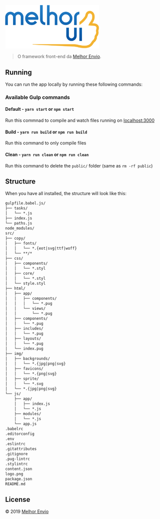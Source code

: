 <img src="logo.png" width="300">


> O framework front-end da [Melhor Envio](https://www.melhorenvio.com.br).


Running
-------

You can run the app locally by running these following commands:

### Available Gulp commands

#### Default - `yarn start` or `npm start`

Run this commnad to compile and watch files running on [localhost:3000](http://localhost:3000)


#### Build - `yarn run build` or `npm run build`

Run this command to only compile files


#### Clean - `yarn run clean` or `npm run clean`

Run this command to delete the `public/` folder (same as `rm -rf public`)


Structure
---------

When you have all installed, the structure will look like this:

```
gulpfile.babel.js/
├── tasks/
│   └── *.js
├── index.js
└── paths.js
node_modules/
src/
├── copy/
│   ├── fonts/
│   │   └── *.{eot|svg|ttf|woff}
│   └── **/*
├── css/
│   ├── components/
│   │   └── *.styl
│   ├── core/
│   │   └── *.styl
│   └── style.styl
├── html/
│   ├── app/
│   │   ├── components/
│   │   │   └── *.pug
│   │   └── views/
│   │       └── *.pug
│   ├── components/
│   │   └── *.pug
│   ├── includes/
│   │   └── *.pug
│   ├── layouts/
│   │   └── *.pug
│   └── index.pug
├── img/
│   ├── backgrounds/
│   │   └── *.{jpg|png|svg}
│   ├── favicons/
│   │   └── *.{png|svg}
│   ├── sprite/
│   │   └── *.svg
│   └── *.{jpg|png|svg}
└── js/
    ├── app/
    │   ├── index.js
    │   └── *.js
    ├── modules/
    │   └── *.js
    └── app.js
.babelrc
.editorconfig
.env
.eslintrc
.gitattributes
.gitignore
.pug-lintrc
.stylintrc
content.json
logo.png
package.json
README.md
```


License
-------

© 2019 [Melhor Envio](https://www.melhorenvio.com.br)
